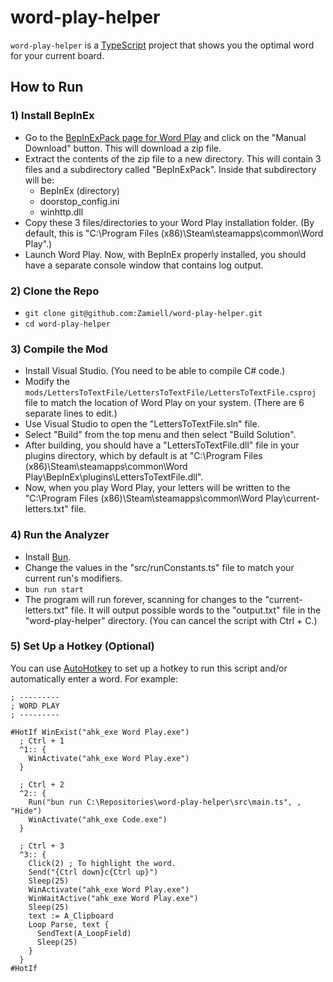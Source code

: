 # word-play-helper

`word-play-helper` is a [TypeScript](https://www.typescriptlang.org/) project that shows you the optimal word for your current board.

## How to Run

### 1) Install BepInEx

- Go to the [BepInExPack page for Word Play](https://thunderstore.io/c/word-play/p/BepInEx/BepInExPack/) and click on the "Manual Download" button. This will download a zip file.
- Extract the contents of the zip file to a new directory. This will contain 3 files and a subdirectory called "BepInExPack". Inside that subdirectory will be:
  - BepInEx (directory)
  - doorstop_config.ini
  - winhttp.dll
- Copy these 3 files/directories to your Word Play installation folder. (By default, this is "C:\Program Files (x86)\Steam\steamapps\common\Word Play".)
- Launch Word Play. Now, with BepInEx properly installed, you should have a separate console window that contains log output.

### 2) Clone the Repo

- `git clone git@github.com:Zamiell/word-play-helper.git`
- `cd word-play-helper`

### 3) Compile the Mod

- Install Visual Studio. (You need to be able to compile C# code.)
- Modify the `mods/LettersToTextFile/LettersToTextFile/LettersToTextFile.csproj` file to match the location of Word Play on your system. (There are 6 separate lines to edit.)
- Use Visual Studio to open the "LettersToTextFile.sln" file.
- Select "Build" from the top menu and then select "Build Solution".
- After building, you should have a "LettersToTextFile.dll" file in your plugins directory, which by default is at "C:\Program Files (x86)\Steam\steamapps\common\Word Play\BepInEx\plugins\LettersToTextFile.dll".
- Now, when you play Word Play, your letters will be written to the "C:\Program Files (x86)\Steam\steamapps\common\Word Play\current-letters.txt" file.

### 4) Run the Analyzer

- Install [Bun](https://bun.sh/).
- Change the values in the "src/runConstants.ts" file to match your current run's modifiers.
- `bun run start`
- The program will run forever, scanning for changes to the "current-letters.txt" file. It will output possible words to the "output.txt" file in the "word-play-helper" directory. (You can cancel the script with Ctrl + C.)

### 5) Set Up a Hotkey (Optional)

You can use [AutoHotkey](https://www.autohotkey.com/) to set up a hotkey to run this script and/or automatically enter a word. For example:

```ahk
; ---------
; WORD PLAY
; ---------

#HotIf WinExist("ahk_exe Word Play.exe")
  ; Ctrl + 1
  ^1:: {
    WinActivate("ahk_exe Word Play.exe")
  }

  ; Ctrl + 2
  ^2:: {
    Run("bun run C:\Repositories\word-play-helper\src\main.ts", , "Hide")
    WinActivate("ahk_exe Code.exe")
  }

  ; Ctrl + 3
  ^3:: {
    Click(2) ; To highlight the word.
    Send("{Ctrl down}c{Ctrl up}")
    Sleep(25)
    WinActivate("ahk_exe Word Play.exe")
    WinWaitActive("ahk_exe Word Play.exe")
    Sleep(25)
    text := A_Clipboard
    Loop Parse, text {
      SendText(A_LoopField)
      Sleep(25)
    }
  }
#HotIf
```
